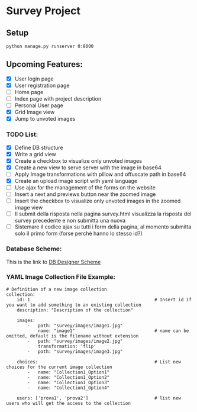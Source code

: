 # Survey Project

## Setup
`python manage.py runserver 0:8000`

## Upcoming Features:
- [X] User login page
- [X] User registration page
- [ ] Home page
- [ ] Index page with project description
- [ ] Personal User page
- [X] Grid Image view
- [X] Jump to unvoted images

### TODO List:
- [X] Define DB structure
- [X] Write a grid view
- [X] Create a checkbox to visualize only unvoted images
- [X] Create a new view to serve server with the image in base64
- [ ] Apply Image transformations with pillow and offuscate path in base64
- [X] Create an upload image script with yaml language
- [ ] Use ajax for the management of the forms on the website
- [ ] Insert a next and previews button near the zoomed image
- [ ] Insert the checkbox to visualize only unvoted images in the zoomed image view
- [ ] Il submit della risposta nella pagina survey.html visualizza la risposta del survey precedente e non submitta una nuova
- [ ] Sistemare il codice ajax su tutti i form della pagina, al momento submitta solo il primo form (forse perchè hanno lo stesso id?)

### Database Scheme:
This is the link to [DB Designer Scheme](https://dbdesigner.page.link/egjKR3X2GqZGYSDZ8)

### YAML Image Collection File Example:
```
# Definition of a new image collection
collection:
    id: 1                                               # Insert id if you want to add something to an existing collection
    description: "Description of the collection"

    images:
        -   path: "survey/images/image1.jpg"
            name: "image1"                              # name can be omitted, default is the filename without extension
        -   path: "survey/images/image2.jpg"
            transformation: 'flip'
        -   path: "survey/images/image3.jpg"

    choices:                                            # List new choices for the current image collection
        -   name: "Collection1_Option1"
        -   name: "Collection1_Option2"
        -   name: "Collection1_Option3"
        -   name: "Collection1_Option4"

    users: ['prova1', 'prova2']                         # list new users who will get the access to the collection
```